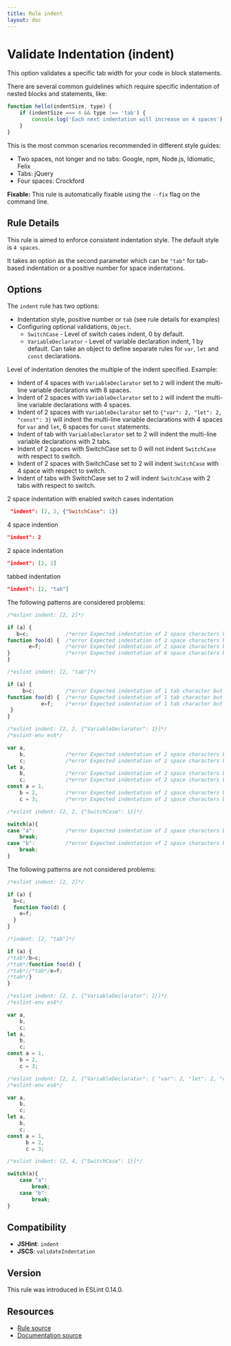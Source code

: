 ```yaml
---
title: Rule indent
layout: doc
---
```

<!-- Note: No pull requests accepted for this file. See README.md in the root directory for details. -->
# Validate Indentation (indent)

This option validates a specific tab width for your code in block statements.

There are several common guidelines which require specific indentation of nested blocks and statements, like:

```js
function hello(indentSize, type) {
    if (indentSize === 4 && type !== 'tab') {
        console.log('Each next indentation will increase on 4 spaces');
    }
}
```

This is the most common scenarios recommended in different style guides:

* Two spaces, not longer and no tabs: Google, npm, Node.js, Idiomatic, Felix
* Tabs: jQuery
* Four spaces: Crockford

**Fixable:** This rule is automatically fixable using the `--fix` flag on the command line.

## Rule Details

This rule is aimed to enforce consistent indentation style. The default style is `4 spaces`.

It takes an option as the second parameter which can be `"tab"` for tab-based indentation or a positive number for space indentations.

## Options

The `indent` rule has two options:

* Indentation style, positive number or `tab` (see rule details for examples)
* Configuring optional validations, `Object`.
    * `SwitchCase` - Level of switch cases indent, 0 by default.
    * `VariableDeclarator` - Level of variable declaration indent, 1 by default. Can take an object to define separate rules for `var`, `let` and `const` declarations.

Level of indentation denotes the multiple of the indent specified. Example:

* Indent of 4 spaces with `VariableDeclarator` set to `2` will indent the multi-line variable declarations with 8 spaces.
* Indent of 2 spaces with `VariableDeclarator` set to `2` will indent the multi-line variable declarations with 4 spaces.
* Indent of 2 spaces with `VariableDeclarator` set to `{"var": 2, "let": 2, "const": 3}` will indent the multi-line variable declarations with 4 spaces for `var` and `let`, 6 spaces for `const` statements.
* Indent of tab with `VariableDeclarator` set to 2 will indent the multi-line variable declarations with 2 tabs.
* Indent of 2 spaces with SwitchCase set to 0 will not indent `SwitchCase` with respect to switch.
* Indent of 2 spaces with SwitchCase set to 2 will indent `SwitchCase` with 4 space with respect to switch.
* Indent of tabs with SwitchCase set to 2 will indent `SwitchCase` with 2 tabs with respect to switch.


2 space indentation with enabled switch cases indentation

```json
 "indent": [2, 2, {"SwitchCase": 1}]
```

4 space indention

```json
"indent": 2
```

2 space indentation

```json
"indent": [2, 2]
```

tabbed indentation

```json
"indent": [2, "tab"]
```

The following patterns are considered problems:

```js
/*eslint indent: [2, 2]*/

if (a) {
   b=c;            /*error Expected indentation of 2 space characters but found 3.*/
function foo(d) {  /*error Expected indentation of 2 space characters but found 0.*/
       e=f;        /*error Expected indentation of 2 space characters but found 7.*/
}                  /*error Expected indentation of 6 space characters but found 0.*/
}
```

```js
/*eslint indent: [2, "tab"]*/

if (a) {
     b=c;          /*error Expected indentation of 1 tab character but found 0.*/
function foo(d) {  /*error Expected indentation of 1 tab character but found 0.*/
           e=f;    /*error Expected indentation of 1 tab character but found 0.*/
 }
}
```

```js
/*eslint indent: [2, 2, {"VariableDeclarator": 1}]*/
/*eslint-env es6*/

var a,
    b,             /*error Expected indentation of 2 space characters but found 4.*/
    c;             /*error Expected indentation of 2 space characters but found 4.*/
let a,
    b,             /*error Expected indentation of 2 space characters but found 4.*/
    c;             /*error Expected indentation of 2 space characters but found 4.*/
const a = 1,
    b = 2,         /*error Expected indentation of 2 space characters but found 4.*/
    c = 3;         /*error Expected indentation of 2 space characters but found 4.*/
```

```js
/*eslint indent: [2, 2, {"SwitchCase": 1}]*/

switch(a){
case "a":          /*error Expected indentation of 2 space characters but found 0.*/
    break;
case "b":          /*error Expected indentation of 2 space characters but found 0.*/
    break;
}
```

The following patterns are not considered problems:

```js
/*eslint indent: [2, 2]*/

if (a) {
  b=c;
  function foo(d) {
    e=f;
  }
}
```

```js
/*indent: [2, "tab"]*/

if (a) {
/*tab*/b=c;
/*tab*/function foo(d) {
/*tab*//*tab*/e=f;
/*tab*/}
}
```

```js
/*eslint indent: [2, 2, {"VariableDeclarator": 2}]*/
/*eslint-env es6*/

var a,
    b,
    c;
let a,
    b,
    c;
const a = 1,
    b = 2,
    c = 3;
```

```js
/*eslint indent: [2, 2, {"VariableDeclarator": { "var": 2, "let": 2, "const": 3}}]*/
/*eslint-env es6*/

var a,
    b,
    c;
let a,
    b,
    c;
const a = 1,
      b = 2,
      c = 3;
```

```js
/*eslint indent: [2, 4, {"SwitchCase": 1}]*/

switch(a){
    case "a":
        break;
    case "b":
        break;
}
```


## Compatibility

* **JSHint**: `indent`
* **JSCS**: `validateIndentation`

## Version

This rule was introduced in ESLint 0.14.0.

## Resources

* [Rule source](https://github.com/eslint/eslint/tree/master/lib/rules/indent.js)
* [Documentation source](https://github.com/eslint/eslint/tree/master/docs/rules/indent.md)
